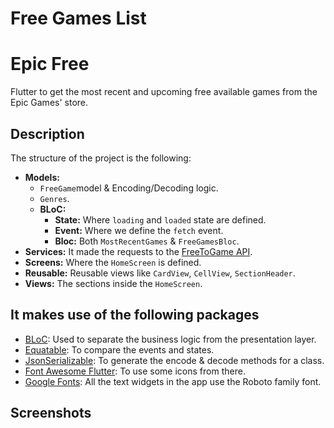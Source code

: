 # Free Games List

# Epic Free

Flutter to get the most recent and upcoming free available games from the Epic Games' store.

## Description

The structure of the project is the following:

- **Models:** 
  - `FreeGame`model & Encoding/Decoding logic.
  - `Genres`.
  - **BLoC:** 
    - **State:** Where `loading` and `loaded` state are defined.
    - **Event:** Where we define the `fetch` event.
    - **Bloc:** Both `MostRecentGames` & `FreeGamesBloc`.
- **Services:** It made the requests to the [FreeToGame API](https://free-epic-games.p.rapidapi.com/free).
- **Screens:** Where the `HomeScreen` is defined.
- **Reusable:** Reusable views like `CardView`, `CellView`, `SectionHeader`.
- **Views:** The sections inside the `HomeScreen`.

## It makes use of the following packages

- [BLoC](https://bloclibrary.dev/#/): Used to separate the business logic from the presentation layer.
- [Equatable](https://pub.dev/packages/equatable): To compare the events and states.
- [JsonSerializable](https://pub.dev/packages/json_serializable): To generate the encode & decode methods for a class.
- [Font Awesome Flutter](https://pub.dev/packages/font_awesome_flutter): To use some icons from there.
- [Google Fonts](https://pub.dev/packages/google_fonts): All the text widgets in the app use the Roboto family font.

## Screenshots



